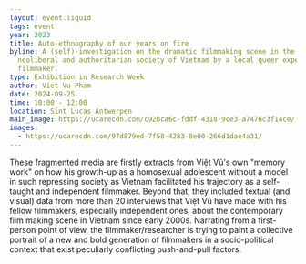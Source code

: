 ```yaml
---
layout: event.liquid
tags: event
year: 2023
title: Auto-ethnography of our years on fire
byline: A (self)-investigation on the dramatic filmmaking scene in the
  neoliberal and authoritarian society of Vietnam by a local queer experimental
  filmmaker.
type: Exhibition in Research Week
author: Viet Vu Pham
date: 2024-09-25
time: 10:00 - 12:00
location: Sint Lucas Antwerpen
main_image: https://ucarecdn.com/c92bca6c-fddf-4318-9ce3-a7476c3f14ce/
images:
  - https://ucarecdn.com/97d879ed-7f58-4283-8e00-266d1dae4a31/
---
```

These fragmented media are firstly extracts from Việt Vũ's own "memory work" on how his growth-up as a homosexual adolescent without a model in such repressing society as Vietnam facilitated his trajectory as a self-taught and independent filmmaker. Beyond that, they included textual (and visual) data from more than 20 interviews that Việt Vũ have made with his fellow filmmakers, especially independent ones, about the contemporary film making scene in Vietnam since early 2000s. Narrating from a first-person point of view, the filmmaker/researcher is trying to paint a collective portrait of a new and bold generation of filmmakers in a socio-political context that exist  peculiarly conflicting push-and-pull factors.
